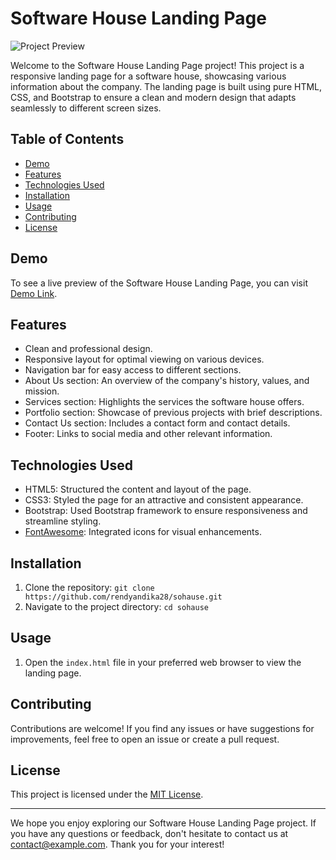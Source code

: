 # Software House Landing Page

![Project Preview](https://i.ibb.co/FD2rC9s/Screenshot-2023-08-27-at-11-09-54.png)

Welcome to the Software House Landing Page project! This project is a responsive landing page for a software house, showcasing various information about the company. The landing page is built using pure HTML, CSS, and Bootstrap to ensure a clean and modern design that adapts seamlessly to different screen sizes.

## Table of Contents

- [Demo](#demo)
- [Features](#features)
- [Technologies Used](#technologies-used)
- [Installation](#installation)
- [Usage](#usage)
- [Contributing](#contributing)
- [License](#license)

## Demo

To see a live preview of the Software House Landing Page, you can visit [Demo Link](https://sohouse.netlify.app/).

## Features

- Clean and professional design.
- Responsive layout for optimal viewing on various devices.
- Navigation bar for easy access to different sections.
- About Us section: An overview of the company's history, values, and mission.
- Services section: Highlights the services the software house offers.
- Portfolio section: Showcase of previous projects with brief descriptions.
- Contact Us section: Includes a contact form and contact details.
- Footer: Links to social media and other relevant information.

## Technologies Used

- HTML5: Structured the content and layout of the page.
- CSS3: Styled the page for an attractive and consistent appearance.
- Bootstrap: Used Bootstrap framework to ensure responsiveness and streamline styling.
- [FontAwesome](https://fontawesome.com/): Integrated icons for visual enhancements.

## Installation

1. Clone the repository: `git clone https://github.com/rendyandika28/sohause.git`
2. Navigate to the project directory: `cd sohause`

## Usage

1. Open the `index.html` file in your preferred web browser to view the landing page.

## Contributing

Contributions are welcome! If you find any issues or have suggestions for improvements, feel free to open an issue or create a pull request.

## License

This project is licensed under the [MIT License](LICENSE).

---

We hope you enjoy exploring our Software House Landing Page project. If you have any questions or feedback, don't hesitate to contact us at [contact@example.com](mailto:contact@example.com). Thank you for your interest!
